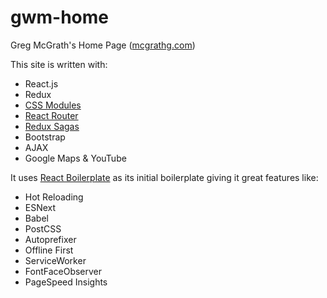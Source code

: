 # gwm-home

Greg McGrath's Home Page ([mcgrathg.com](mcgrathg.com))

This site is written with: 

* React.js
* Redux
* [CSS Modules](https://github.com/css-modules/css-modules)
* [React Router](https://github.com/ReactTraining/react-router)
* [Redux Sagas](https://github.com/yelouafi/redux-saga)
* Bootstrap
* AJAX
* Google Maps & YouTube

It uses [React Boilerplate](https://github.com/mxstbr/react-boilerplate) as its initial boilerplate giving it great features like:

* Hot Reloading
* ESNext
* Babel
* PostCSS
* Autoprefixer
* Offline First
* ServiceWorker
* FontFaceObserver
* PageSpeed Insights

